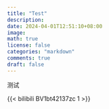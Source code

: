 ```yaml
---
title: "Test"
description:
date: 2024-04-01T12:51:10+08:00
image:
math: true
license: false
categories: "markdown"
comments: true
draft: false
---
```


测试

{{< bilibili BV1bt42137zc 1 >}}
